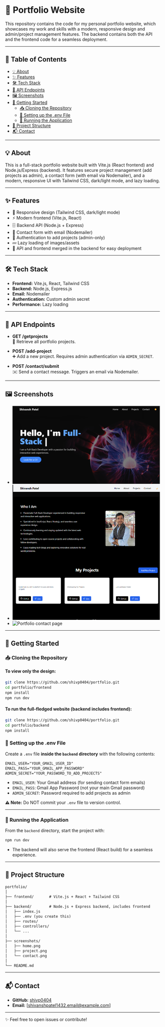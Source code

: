 # 🚀 Portfolio Website

This repository contains the code for my personal portfolio website, which showcases my work and skills with a modern, responsive design and admin/project management features. The backend contains both the API and the frontend code for a seamless deployment.

---

## 📑 Table of Contents

- [💡 About](#about)
- [✨ Features](#features)
- [🛠️ Tech Stack](#tech-stack)
- [🔗 API Endpoints](#api-endpoints)
- [🖼️ Screenshots](#screenshots)
- [🚦 Getting Started](#getting-started)
  - [📥 Cloning the Repository](#cloning-the-repository)
  - [🔐 Setting up the .env File](#setting-up-the-env-file)
  - [🏁 Running the Application](#running-the-application)
- [📁 Project Structure](#project-structure)
- [📬 Contact](#contact)

---

## 💡 About

This is a full-stack portfolio website built with Vite.js (React frontend) and Node.js/Express (backend). It features secure project management (add projects as admin), a contact form (with email via Nodemailer), and a modern, responsive UI with Tailwind CSS, dark/light mode, and lazy loading.

---

## ✨ Features

- 📱 Responsive design (Tailwind CSS, dark/light mode)
- ⚡ Modern frontend (Vite.js, React)
- 🗄️ Backend API (Node.js + Express)
- 📧 Contact form with email (Nodemailer)
- 🔐 Authentication to add projects (admin-only)
- 💤 Lazy loading of images/assets
- 🔄 API and frontend merged in the backend for easy deployment

---

## 🛠️ Tech Stack

- **Frontend:** Vite.js, React, Tailwind CSS
- **Backend:** Node.js, Express.js
- **Email:** Nodemailer
- **Authentication:** Custom admin secret
- **Performance:** Lazy loading

---

## 🔗 API Endpoints

- **GET /getprojects**  
  📂 Retrieve all portfolio projects.

- **POST /add-project**  
  ➕ Add a new project. Requires admin authentication via `ADMIN_SECRET`.

- **POST /contact/submit**  
  ✉️ Send a contact message. Triggers an email via Nodemailer.

---

## 🖼️ Screenshots

- ![Portfolio home page ](./screenshots/home.png)
- ![Portfolio project page ](./screenshots/project.png)
- ![Portfolio contact page ](./screenshots/contact.png)

---

## 🚦 Getting Started

### 📥 Cloning the Repository

#### To view only the design:

```bash
git clone https://github.com/shivp0404/portfolio.git
cd portfolio/frontend
npm install
npm run dev
```

#### To run the full-fledged website (backend includes frontend):

```bash
git clone https://github.com/shivp0404/portfolio.git
cd portfolio/backend
npm install
```

### 🔐 Setting up the .env File

Create a `.env` file **inside the `backend` directory** with the following contents:

```env
EMAIL_USER="YOUR_GMAIL_USER_ID"
EMAIL_PASS="YOUR_GMAIL_APP_PASSWORD"
ADMIN_SECRET="YOUR_PASSWORD_TO_ADD_PROJECTS"
```
- `EMAIL_USER`: Your Gmail address (for sending contact form emails)
- `EMAIL_PASS`: Gmail App Password (not your main Gmail password)
- `ADMIN_SECRET`: Password required to add projects as admin

**⚠️ Note:** Do NOT commit your `.env` file to version control.

---

### 🏁 Running the Application

From the `backend` directory, start the project with:

```bash
npm run dev
```

- The backend will also serve the frontend (React build) for a seamless experience.

---

## 📁 Project Structure

```
portfolio/
│
├── frontend/       # Vite.js + React + Tailwind CSS
│
├── backend/        # Node.js + Express backend, includes frontend
│   ├── index.js
│   ├── .env (you create this)
│   ├── routes/
│   ├── controllers/
│   └── ...
│
├── screenshots/
│   ├── home.png
│   ├── project.png
│   └── contact.png
│
└── README.md
```

---

## 📬 Contact

- **GitHub:** [shivp0404](https://github.com/shivp0404)
- **Email:** [shivanshpatel1432.email@example.com]

---

✨ Feel free to open issues or contribute!
